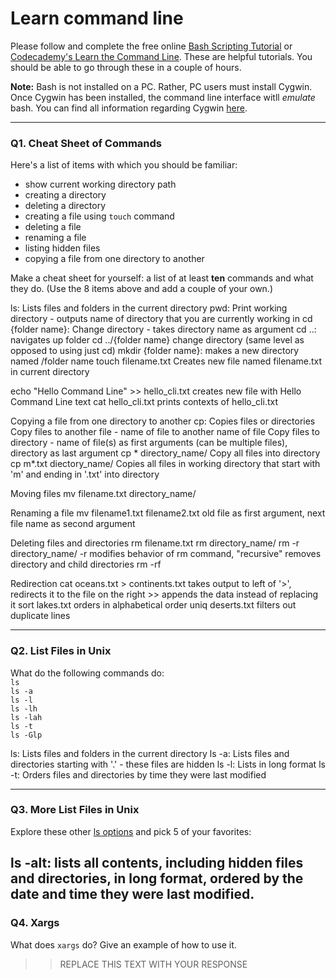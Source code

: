 # Learn command line

Please follow and complete the free online [Bash Scripting Tutorial](https://ryanstutorials.net/bash-scripting-tutorial/) or [Codecademy's Learn the Command Line](https://www.codecademy.com/learn/learn-the-command-line). These are helpful tutorials. You should be able to go through these in a couple of hours.

**Note:** Bash is not installed on a PC. Rather, PC users must install Cygwin. Once Cygwin has been installed, the command line interface witll _emulate_ bash. You can find all information regarding Cygwin [here](https://www.cygwin.com/).

---

### Q1.  Cheat Sheet of Commands  

Here's a list of items with which you should be familiar:  
* show current working directory path
* creating a directory
* deleting a directory
* creating a file using `touch` command
* deleting a file
* renaming a file
* listing hidden files
* copying a file from one directory to another

Make a cheat sheet for yourself: a list of at least **ten** commands and what they do.  (Use the 8 items above and add a couple of your own.)  

> > 
ls:    Lists files and folders in the current directory
pwd:   Print working directory - outputs name of directory that you are currently working in
cd {folder name}:       Change directory - takes directory name as argument
   cd ..:               navigates up folder
   cd ../{folder name}  change directory (same level as opposed to using just cd)
mkdir {folder name}:    makes a new directory named /folder name
touch filename.txt      Creates new file named filename.txt in current directory

echo "Hello Command Line" >> hello_cli.txt  creates new file with Hello Command Line text
cat hello_cli.txt                           prints contexts of hello_cli.txt

Copying a file from one directory to another
cp:   Copies files or directories
      Copy files to another file - name of file to another name of file
      Copy files to directory - name of file(s) as first arguments (can be multiple files), directory as last argument
cp * directory_name/
      Copy all files into directory
cp m*.txt diectory_name/  Copies all files in working directory that start with 'm' and ending in '.txt' into directory 

Moving files
mv filename.txt directory_name/

Renaming a file
mv filename1.txt filename2.txt   old file as first argument, next file name as second argument

Deleting files and directories
rm filename.txt
rm directory_name/
rm -r directory_name/  -r modifies behavior of rm command, "recursive" removes directory and child directories
rm -rf 

Redirection
cat oceans.txt > continents.txt  takes output to left of '>', redirects it to the file on the right
               >>                appends the data instead of replacing it
sort lakes.txt    orders in alphabetical order
uniq deserts.txt  filters out duplicate lines


---

### Q2.  List Files in Unix   

What do the following commands do:  
`ls`  
`ls -a`  
`ls -l`  
`ls -lh`  
`ls -lah`  
`ls -t`  
`ls -Glp`  

> > 
ls:    Lists files and folders in the current directory
ls -a: Lists files and directories starting with '.' - these files are hidden
ls -l: Lists in long format
ls -t: Orders files and directories by time they were last modified


---

### Q3.  More List Files in Unix  

Explore these other [ls options](http://www.techonthenet.com/unix/basic/ls.php) and pick 5 of your favorites:

> > 
ls -alt:  lists all contents, including hidden files and directories, in long format, ordered by the date and time they were last modified.
---

### Q4.  Xargs   

What does `xargs` do? Give an example of how to use it.

> > REPLACE THIS TEXT WITH YOUR RESPONSE

 

